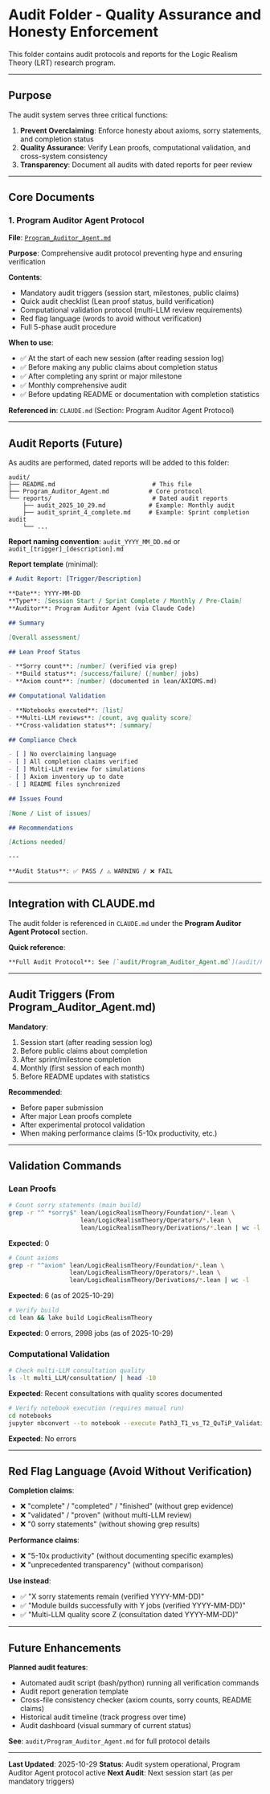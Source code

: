 # Audit Folder - Quality Assurance and Honesty Enforcement

This folder contains audit protocols and reports for the Logic Realism Theory (LRT) research program.

---

## Purpose

The audit system serves three critical functions:

1. **Prevent Overclaiming**: Enforce honesty about axioms, sorry statements, and completion status
2. **Quality Assurance**: Verify Lean proofs, computational validation, and cross-system consistency
3. **Transparency**: Document all audits with dated reports for peer review

---

## Core Documents

### 1. Program Auditor Agent Protocol

**File**: [`Program_Auditor_Agent.md`](Program_Auditor_Agent.md)

**Purpose**: Comprehensive audit protocol preventing hype and ensuring verification

**Contents**:
- Mandatory audit triggers (session start, milestones, public claims)
- Quick audit checklist (Lean proof status, build verification)
- Computational validation protocol (multi-LLM review requirements)
- Red flag language (words to avoid without verification)
- Full 5-phase audit procedure

**When to use**:
- ✅ At the start of each new session (after reading session log)
- ✅ Before making any public claims about completion status
- ✅ After completing any sprint or major milestone
- ✅ Monthly comprehensive audit
- ✅ Before updating README or documentation with completion statistics

**Referenced in**: `CLAUDE.md` (Section: Program Auditor Agent Protocol)

---

## Audit Reports (Future)

As audits are performed, dated reports will be added to this folder:

```
audit/
├── README.md                           # This file
├── Program_Auditor_Agent.md           # Core protocol
└── reports/                            # Dated audit reports
    ├── audit_2025_10_29.md            # Example: Monthly audit
    ├── audit_sprint_4_complete.md     # Example: Sprint completion audit
    └── ...
```

**Report naming convention**: `audit_YYYY_MM_DD.md` or `audit_[trigger]_[description].md`

**Report template** (minimal):
```markdown
# Audit Report: [Trigger/Description]

**Date**: YYYY-MM-DD
**Type**: [Session Start / Sprint Complete / Monthly / Pre-Claim]
**Auditor**: Program Auditor Agent (via Claude Code)

## Summary

[Overall assessment]

## Lean Proof Status

- **Sorry count**: [number] (verified via grep)
- **Build status**: [success/failure] ([number] jobs)
- **Axiom count**: [number] (documented in lean/AXIOMS.md)

## Computational Validation

- **Notebooks executed**: [list]
- **Multi-LLM reviews**: [count, avg quality score]
- **Cross-validation status**: [summary]

## Compliance Check

- [ ] No overclaiming language
- [ ] All completion claims verified
- [ ] Multi-LLM review for simulations
- [ ] Axiom inventory up to date
- [ ] README files synchronized

## Issues Found

[None / List of issues]

## Recommendations

[Actions needed]

---

**Audit Status**: ✅ PASS / ⚠️ WARNING / ❌ FAIL
```

---

## Integration with CLAUDE.md

The audit folder is referenced in `CLAUDE.md` under the **Program Auditor Agent Protocol** section.

**Quick reference**:
```markdown
**Full Audit Protocol**: See [`audit/Program_Auditor_Agent.md`](audit/Program_Auditor_Agent.md) for comprehensive audit procedures
```

---

## Audit Triggers (From Program_Auditor_Agent.md)

**Mandatory**:
1. Session start (after reading session log)
2. Before public claims about completion
3. After sprint/milestone completion
4. Monthly (first session of each month)
5. Before README updates with statistics

**Recommended**:
- Before paper submission
- After major Lean proofs complete
- After experimental protocol validation
- When making performance claims (5-10x productivity, etc.)

---

## Validation Commands

### Lean Proofs

```bash
# Count sorry statements (main build)
grep -r "^ *sorry$" lean/LogicRealismTheory/Foundation/*.lean \
                    lean/LogicRealismTheory/Operators/*.lean \
                    lean/LogicRealismTheory/Derivations/*.lean | wc -l
```

**Expected**: 0

```bash
# Count axioms
grep -r "^axiom" lean/LogicRealismTheory/Foundation/*.lean \
                 lean/LogicRealismTheory/Operators/*.lean \
                 lean/LogicRealismTheory/Derivations/*.lean | wc -l
```

**Expected**: 6 (as of 2025-10-29)

```bash
# Verify build
cd lean && lake build LogicRealismTheory
```

**Expected**: 0 errors, 2998 jobs (as of 2025-10-29)

### Computational Validation

```bash
# Check multi-LLM consultation quality
ls -lt multi_LLM/consultation/ | head -10
```

**Expected**: Recent consultations with quality scores documented

```bash
# Verify notebook execution (requires manual run)
cd notebooks
jupyter nbconvert --to notebook --execute Path3_T1_vs_T2_QuTiP_Validation.ipynb
```

**Expected**: No errors

---

## Red Flag Language (Avoid Without Verification)

**Completion claims**:
- ❌ "complete" / "completed" / "finished" (without grep evidence)
- ❌ "validated" / "proven" (without multi-LLM review)
- ❌ "0 sorry statements" (without showing grep results)

**Performance claims**:
- ❌ "5-10x productivity" (without documenting specific examples)
- ❌ "unprecedented transparency" (without comparison)

**Use instead**:
- ✅ "X sorry statements remain (verified YYYY-MM-DD)"
- ✅ "Module builds successfully with Y jobs (verified YYYY-MM-DD)"
- ✅ "Multi-LLM quality score Z (consultation dated YYYY-MM-DD)"

---

## Future Enhancements

**Planned audit features**:
- Automated audit script (bash/python) running all verification commands
- Audit report generation template
- Cross-file consistency checker (axiom counts, sorry counts, README claims)
- Historical audit timeline (track progress over time)
- Audit dashboard (visual summary of current status)

**See**: `audit/Program_Auditor_Agent.md` for full protocol details

---

**Last Updated**: 2025-10-29
**Status**: Audit system operational, Program Auditor Agent protocol active
**Next Audit**: Next session start (as per mandatory triggers)
